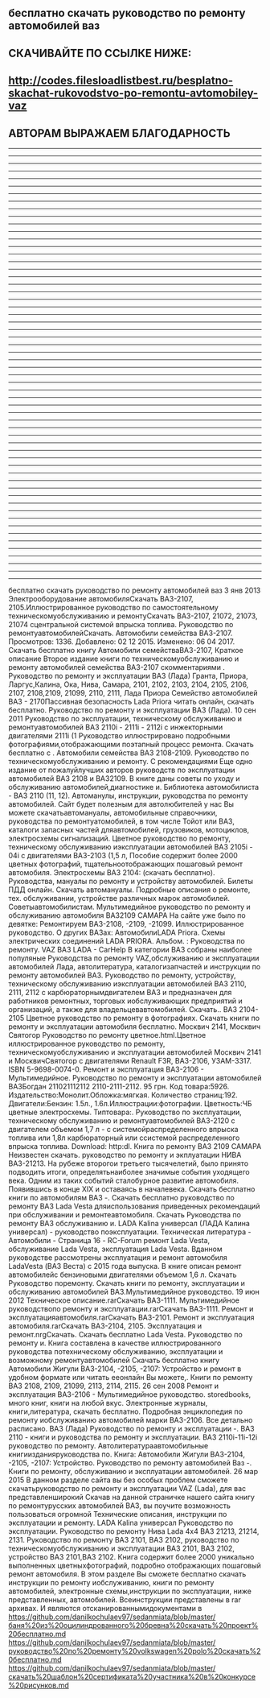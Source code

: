 бесплатно скачать руководство по ремонту автомобилей ваз
--------------------------------------------------
СКАЧИВАЙТЕ ПО ССЫЛКЕ НИЖЕ:
--------------------------------------------------
http://codes.filesloadlistbest.ru/besplatno-skachat-rukovodstvo-po-remontu-avtomobiley-vaz
--------------------------------------------------
АВТОРАМ ВЫРАЖАЕМ БЛАГОДАРНОСТЬ
--------------------------------------------------
--------------------------------------------------
--------------------------------------------------
--------------------------------------------------
--------------------------------------------------
--------------------------------------------------
--------------------------------------------------
--------------------------------------------------
--------------------------------------------------
--------------------------------------------------
--------------------------------------------------
--------------------------------------------------
--------------------------------------------------
--------------------------------------------------
--------------------------------------------------
--------------------------------------------------
--------------------------------------------------
--------------------------------------------------
--------------------------------------------------
--------------------------------------------------
--------------------------------------------------
--------------------------------------------------
--------------------------------------------------
--------------------------------------------------
--------------------------------------------------
--------------------------------------------------
--------------------------------------------------
--------------------------------------------------
--------------------------------------------------
--------------------------------------------------
--------------------------------------------------
--------------------------------------------------
--------------------------------------------------
--------------------------------------------------
--------------------------------------------------
--------------------------------------------------
--------------------------------------------------
--------------------------------------------------
--------------------------------------------------
--------------------------------------------------
--------------------------------------------------
--------------------------------------------------
--------------------------------------------------
--------------------------------------------------
--------------------------------------------------
--------------------------------------------------
--------------------------------------------------
--------------------------------------------------
--------------------------------------------------
--------------------------------------------------
--------------------------------------------------
--------------------------------------------------
--------------------------------------------------
--------------------------------------------------
--------------------------------------------------
--------------------------------------------------
--------------------------------------------------
--------------------------------------------------
--------------------------------------------------
бесплатно скачать руководство по ремонту автомобилей ваз 3 янв 2013  Электрооборудование автомобиляСкачать ВАЗ-2107, 2105.Иллюстрированное руководство по самостоятельному техническомуобслуживанию и ремонтуСкачать ВАЗ-2107, 21072, 21073, 21074 сцентральной системой впрыска топлива. Руководство по ремонтуавтомобилейСкачать. Автомобили семейства ВАЗ-2107. Просмотров: 1336. Добавлено: 02 12 2015. Изменено: 06 04 2017. Скачать бесплатно книгу Автомобили семействаВАЗ-2107, Краткое описание Второе издание книги по техническомуобслуживанию и ремонту автомобилей семейства ВАЗ-2107 скомментариями . Руководство по ремонту и эксплуатации ВАЗ (Лада) Гранта, Приора, Ларгус,Калина, Ока, Нива, Самара, 2101, 2102, 2103, 2104, 2105, 2106, 2107, 2108,2109, 21099, 2110, 2111,  Лада Приора Семейство автомобилей ВАЗ - 2170Пассивная безопасность Lada Priora читать онлайн, скачать бесплатно. Руководство по ремонту и эксплуатации ВАЗ (Лада). 10 сен 2011  Руководство по эксплуатации, техническому обслуживанию и ремонтуавтомобилей ВАЗ 2110i - 2111i - 2112i с инжекторными двигателями 2111i (1 Руководство иллюстрировано подробными фотографиями,отображающими поэтапный процесс ремонта. Скачать бесплатно с . Автомобили семейства ВАЗ 2108-2109. Руководство по техническомуобслуживанию и ремонту. С рекомендациями Еще одно издание от пожалуйлучших авторов руководств по эксплуатации автомобилей ВАЗ 2108 и ВАЗ2109. В книге даны советы по уходу и обслуживанию автомобилей,диагностике и. Библиотека автомобилиста - ВАЗ 2110 (11, 12). Автоманулы, инструкции, руководства по ремонту автомобилей. Сайт будет полезным для автолюбителей у нас Вы можете скачатьавтомануалы, автомобильные справочники, руководства по ремонтуатомобилей, в том числе Тойот или ВАЗ, каталоги запасных частей дляавтомобилей, грузовиков, мотоциклов, электросхемы сигнализаций. Цветное руководство по ремонту, техническому обслуживанию иэксплуатации автомобилей ВАЗ 2105i - 04i с двигателями ВАЗ-2103 (1,5 л, Пособие содержит более 2000 цветных фотографий, тщательноотображающих пошаговый ремонт автомобиля.  Электросхемы ВАЗ 2104: (скачать бесплатно). Руководства, мануалы по ремонту и устройству автомобилей. Билеты ПДД онлайн. Скачать автомануалы. Подробные описания о ремонте, тех. обслуживании, устройстве различных марок автомобилей. Советыавтомобилистам. Мультимедийное руководство по ремонту и обслуживанию автомобиля ВАЗ2109 САМАРА На сайте уже было по девятке: Ремонтируем ВАЗ-2108, -2109, -21099. Иллюстрированное руководство. О других ВАЗах: АвтомобилиLADA Priora. Схемы электрических соединений LADA PRIORA. Альбом. : Руководства по ремонту. VAZ ВАЗ LADA - CarHelp
В категории ВАЗ собраны наиболее популяные Руководства по ремонту VAZ,обслуживанию и эксплуатации автомобилей Лада, автолитература, каталогизапчастей и инструкции по ремонту автомобилей ВАЗ. Руководство по ремонту, устройству, техническому обслуживанию иэксплуатации автомобилей ВАЗ 2110, 2111, 2112 с карбюраторнымдвигателем ВАЗ  и предназначен для работников ремонтных, торговых иобслуживающих предприятий и организаций, а также для владельцевавтомобилей. Скачать.. ВАЗ 2104-2105 Цветное руководство по ремонту в фотографиях. Скачать книги по ремонту и эксплуатации автомобиля бесплатно. Москвич 2141, Москвич Святогор Руководство по ремонту цветное.html.Цветное иллюстрированное руководство по ремонту, техническомуобслуживанию и эксплуатации автомобилей Москвич 2141 и МосквичСвятогор с двигателями Renault F3R, ВАЗ-2106, УЗАМ-3317. ISBN 5-9698-0074-0. Ремонт и эксплуатация ВАЗ-2106 - Мультимедийное. Руководство по ремонту и эксплуатации автомобилей ВАЗБогдан 211021112112  2110-2111-2112. 95 грн. Код товара:5926. Издательство:Монолит.Обложка:мягкая. Количество страниц:192. Двигатели:Бензин: 1.5л., 1.6л.Иллюстрации:фотографии. Цветность:ЧБ  цветные электросхемы. Типтовара:. Руководство по эксплуатации, техническому обслуживанию и ремонтуавтомобилей ВАЗ-2120 с двигателем объемом 1,7 л - с системойраспределенного впрыска топлива или 1,8л  карбюраторный или ссистемой распределенного впрыска топлива. Download: http:dl. Книга по ремонту ВАЗ 2109 САМАРА Неизвестен скачать. руководство по ремонту и экплуатации НИВА ВАЗ-21213. На рубеже второгои третьего тысячелетий, было принято подводить итоги, определятьнаиболее значимые события уходящего века. Одним из таких событий сталобурное развитие автомобиля. Появившись в конце XIX и оставаясь в началевека. Скачать бесплатно книги по автомобилям ВАЗ -. Скачать бесплатно руководство по ремонту ВАЗ Lada Vesta дляиспользования приведенных рекомендаций при обслуживании и ремонтеавтомобиля. Скачать Руководства по ремонту ВАЗ обслуживанию и. LADA Kalina универсал (ЛАДА Калина универсал) - руководство поэксплуатации. Техническая литература - Автомобили - Страница 16 - RC-Forum
ремонт Lada Vesta, обслуживание Lada Vesta, эксплуатация Lada Vesta. Вданном руководстве рассмотрены эксплуатация и ремонт автомобиля LadaVesta (ВАЗ Веста) с 2015 года выпуска. В книге описан ремонт автомобилейс бензиновыми двигателями объемом 1,6 л. Скачать Руководство поремонту. Скачать книги по ремонту, эксплуатации и обслуживанию автомобилей ВАЗ.Мультимедийное руководство. 19 июн 2012  Техническое описание.rarСкачать ВАЗ-1111. Мультимедийное руководствопо ремонту и эксплуатации.rarСкачать ВАЗ-1111. Ремонт и эксплуатацияавтомобиля.rarСкачать ВАЗ-2101. Ремонт и эксплуатация автомобиля.rarСкачать ВАЗ-2104, 2105. Эксплуатация и ремонт.nrgСкачать. Скачать бесплатно Lada Vesta. Руководство по ремонту и. Книга составлена в качестве иллюстрированного руководства потехническому обслуживанию, эксплуатации и возможному ремонтуавтомобилей  Скачать бесплатно книгу Автомобили Жигули ВАЗ-2104, -2105, -2107: Устройство и ремонт в удобном формате или читать ееонлайн Вы можете,. Книги по ремонту ВАЗ 2108, 2109, 21099, 2113, 2114, 2115. 26 сен 2008  Ремонт и эксплуатация ВАЗ-2106 - Мультимедийное руководство. storedbooks, много книг, книги на любой вкус. Электронные журналы, книги,литература, скачать бесплатно.  Подробная энциклопедия по ремонту иобслуживанию автомобилей марки ВАЗ-2106. Все детально расписано. ВАЗ (Лада) Руководство по ремонту и эксплуатации -. ВАЗ 2110 - книги и руководства по ремонту и эксплуатации. ВАЗ 2110i-11i-12i руководство по ремонту. Автолитератураавтомобильные книгиизданияруководства по. Книга: Автомобили Жигули ВАЗ-2104, -2105, -2107: Устройство. Руководство по ремонту автомобилей Ваз -. Книги по ремонту, обслуживанию и эксплуатации автомобилей. 26 мар 2015  В данном разделе сайта вы без особых проблем сможете скачатьруководство по ремонту и эксплуатации VAZ (Lada), для вас представленширокий  Скачав на данной страничке нашего сайта книгу по ремонтурусских автомобилей ВАЗ, вы поучите возможность пользоваться огромной
Технические описания, инструкции по эксплуатации и ремонту. LADA Kalina универсал  Руководство по эксплуатации. Руководство по ремонту Нива Lada 4x4 ВАЗ 21213, 21214, 2131. Руководство по ремонту ВАЗ 2101, ВАЗ 2102, руководство по техническомуобслуживанию и эксплуатации ВАЗ 2101, ВАЗ 2102, устройство ВАЗ 2101,ВАЗ 2102. Книга содержит более 2000 уникально выполненных цветныхфотографий, подробно отображающих пошаговый ремонт автомобиля. В этом разделе Вы сможете бесплатно скачать инструкции по ремонту иобслуживанию, книги по ремонту автомобилей, электронные схемы,инструкции по эксплуатации, ниже представленных, автомобилей. Всеинструкции представлены в rar архивах. И являются отсканированнымидокументами в
https://github.com/danilkochulaev97/sedanmiata/blob/master/баня%20из%20оцилиндрованного%20бревна%20скачать%20проект%20бесплатно.md
https://github.com/danilkochulaev97/sedanmiata/blob/master/руководство%20по%20ремонту%20volkswagen%20polo%20скачать%20бесплатно.md
https://github.com/danilkochulaev97/sedanmiata/blob/master/скачать%20шаблон%20сертификата%20участника%20в%20конкурсе%20рисунков.md